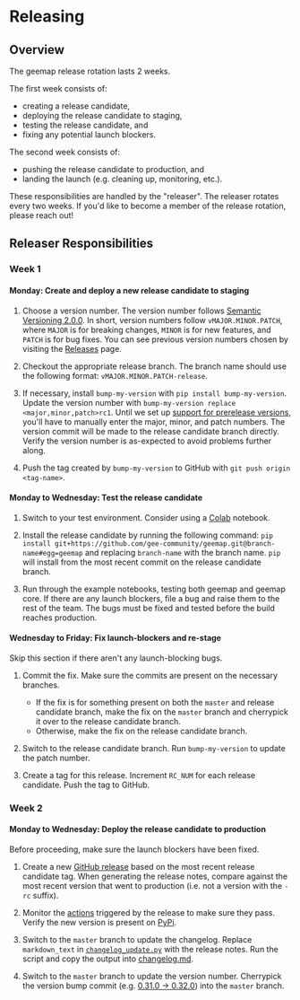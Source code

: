 # Releasing

## Overview

The geemap release rotation lasts 2 weeks.

The first week consists of:

-   creating a release candidate,
-   deploying the release candidate to staging,
-   testing the release candidate, and
-   fixing any potential launch blockers.

The second week consists of:

-   pushing the release candidate to production, and
-   landing the launch (e.g. cleaning up, monitoring, etc.).

These responsibilities are handled by the "releaser". The releaser rotates every
two weeks. If you'd like to become a member of the release rotation, please
reach out!

## Releaser Responsibilities

### Week 1

#### **Monday:** Create and deploy a new release candidate to staging

1. Choose a version number. The version number follows
   [Semantic Versioning 2.0.0](https://semver.org/spec/v2.0.0.html). In short,
   version numbers follow `vMAJOR.MINOR.PATCH`, where `MAJOR` is for breaking
   changes, `MINOR` is for new features, and `PATCH` is for bug fixes. You can
   see previous version numbers chosen by visiting the
   [Releases](https://github.com/gee-community/geemap/releases) page.

2. Checkout the appropriate release branch. The branch name should use the
   following format: `vMAJOR.MINOR.PATCH-release`.

3. If necessary, install `bump-my-version` with `pip install bump-my-version`.
   Update the version number with
   `bump-my-version replace <major,minor,patch>rc1`. Until we set up
   [support for prerelease versions](https://github.com/callowayproject/bump-my-version?tab=readme-ov-file#add-support-for-pre-release-versions),
   you'll have to manually enter the major, minor, and patch numbers. The
   version commit will be made to the release candidate branch directly.
   Verify the version number is as-expected to avoid problems further along.

5. Push the tag created by `bump-my-version` to GitHub with
   `git push origin <tag-name>`.

#### **Monday to Wednesday:** Test the release candidate

1. Switch to your test environment. Consider using a
   [Colab](https://colab.google/) notebook.

2. Install the release candidate by running the following command:
   `pip install git+https://github.com/gee-community/geemap.git@branch-name#egg=geemap`
   and replacing `branch-name` with the branch name. `pip` will install from the
   most recent commit on the release candidate branch.

3. Run through the example notebooks, testing both geemap and geemap core. If
   there are any launch blockers, file a bug and raise them to the rest of the
   team. The bugs must be fixed and tested before the build reaches production.

#### **Wednesday to Friday:** Fix launch-blockers and re-stage

Skip this section if there aren't any launch-blocking bugs.

1. Commit the fix. Make sure the commits are present on the necessary branches.

    - If the fix is for something present on both the `master` and release
      candidate branch, make the fix on the `master` branch and cherrypick it
      over to the release candidate branch.
    - Otherwise, make the fix on the release candidate branch.

2. Switch to the release candidate branch. Run `bump-my-version` to update the
   patch number.

3. Create a tag for this release. Increment `RC_NUM` for each release candidate.
   Push the tag to GitHub.

### Week 2

#### **Monday to Wednesday:** Deploy the release candidate to production

Before proceeding, make sure the launch blockers have been fixed.

1. Create a new
   [GitHub release](https://github.com/gee-community/geemap/releases) based on
   the most recent release candidate tag. When generating the release notes,
   compare against the most recent version that went to production (i.e. not a
   version with the `-rc` suffix).

2. Monitor the [actions](https://github.com/gee-community/geemap/actions)
   triggered by the release to make sure they pass. Verify the new version is
   present on [PyPi](https://pypi.org/project/geemap/).

3. Switch to the `master` branch to update the changelog. Replace
   `markdown_text` in
   [`changelog_update.py`](https://github.com/gee-community/geemap/blob/master/docs/changelog_update.py)
   with the release notes. Run the script and copy the output into
   [changelog.md](https://github.com/gee-community/geemap/blob/master/docs/changelog.md).

4. Switch to the `master` branch to update the version number. Cherrypick the
   version bump commit (e.g.
   [0.31.0 → 0.32.0](https://github.com/gee-community/geemap/pull/1924/commits/3c2f7548d12e3a7c5600b3cb72a0fa107cdbd983))
   into the `master` branch.
